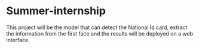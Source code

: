 # Summer-internship
This project will be the model that can detect the National Id card, extract the information from the first face and the results will be deployed on a web interface.
